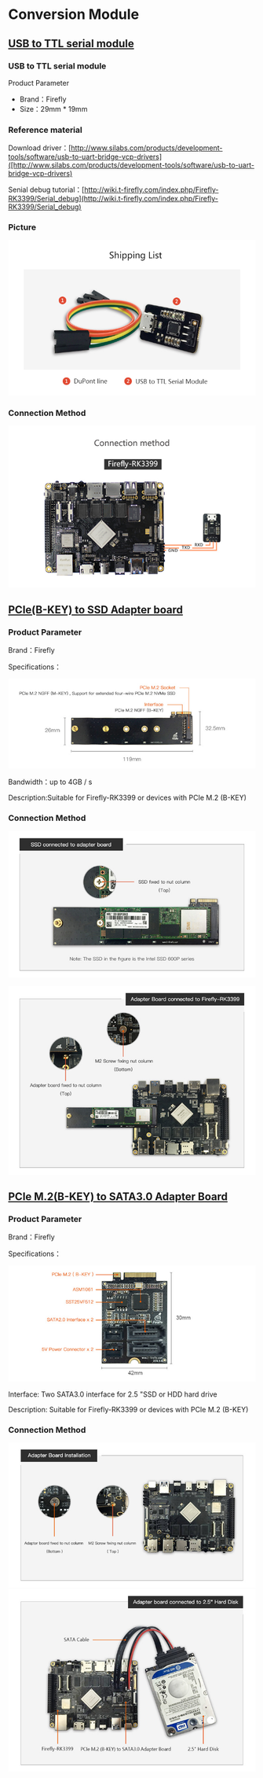 # Conversion Module
## [USB to TTL serial module](https://item.taobao.com/item.htm?spm=a1z10.3-c.w4002-12588694689.25.65vd8a&id=546045713700)

### USB to TTL serial module
Product Parameter
* Brand：Firefly
* Size：29mm * 19mm

### Reference material
Download driver：[http://www.silabs.com/products/development-tools/software/usb-to-uart-bridge-vcp-drivers]([http://www.silabs.com/products/development-tools/software/usb-to-uart-bridge-vcp-drivers)  

Senial debug tutorial：[http://wiki.t-firefly.com/index.php/Firefly-RK3399/Serial_debug](http://wiki.t-firefly.com/index.php/Firefly-RK3399/Serial_debug)
### Picture

![](img/CP2104_en.jpg)

### Connection Method

![](img/CP2104_connect_en.jpg)

## [PCIe(B-KEY) to SSD Adapter board](https://store.t-firefly.com/goods.php?id=51)
### Product Parameter
Brand：Firefly  

Specifications：

![](img/Pcie_ssd_en.jpg)

Bandwidth：up to 4GB / s  

Description:Suitable for Firefly-RK3399 or devices with PCIe M.2 (B-KEY)
### Connection Method

![](img/Ssd_en.jpg)

![](img/covert_3399_en.jpg)
## [PCIe M.2(B-KEY) to SATA3.0 Adapter Board](https://store.t-firefly.com/goods.php?id=52)
### Product Parameter
Brand：Firefly  

Specifications：

![](img/Pcie_SATA_en.jpg)

Interface: Two SATA3.0 interface for 2.5 "SSD or HDD hard drive  

Description: Suitable for Firefly-RK3399 or devices with PCIe M.2 (B-KEY)
### Connection Method
![](img/covert_install.jpg)
![](img/covert_hard_en.jpg)
